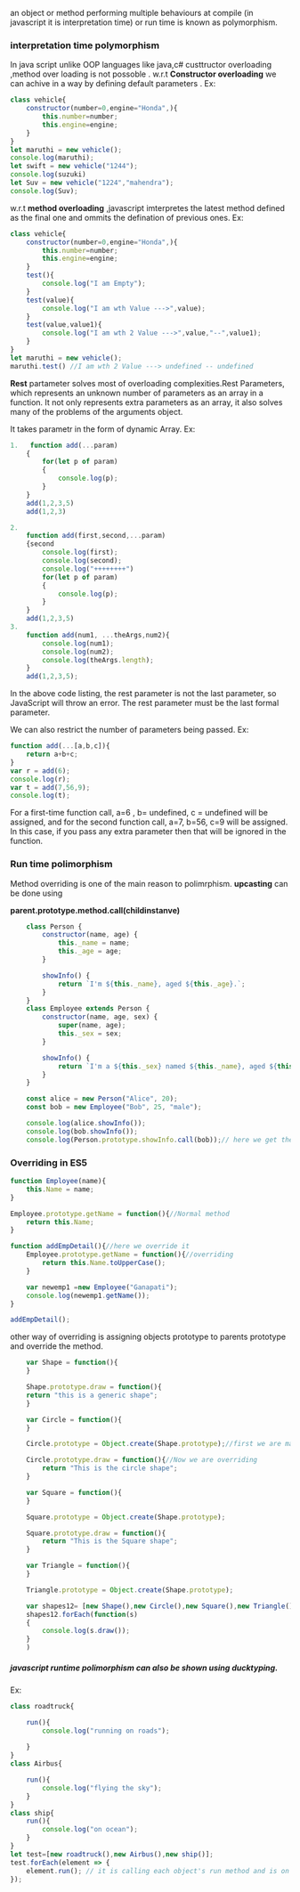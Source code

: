 an object or method performing multiple behaviours at compile (in javascript it is interpretation time) or run time is known as polymorphism.

### interpretation time polymorphism 
In java script unlike OOP languages like java,c# custtructor overloading ,method over loading is not possoble .
w.r.t **Constructor overloading** we can achive in a way by defining default parameters .
Ex:
```javascript
class vehicle{
    constructor(number=0,engine="Honda",){
        this.number=number;
        this.engine=engine;
    }
}
let maruthi = new vehicle();
console.log(maruthi);
let swift = new vehicle("1244");
console.log(suzuki)
let Suv = new vehicle("1224","mahendra");
console.log(Suv);
```
w.r.t **method overloading** ,javascript imterpretes the latest method defined as the final one and ommits the defination of previous ones.
Ex:
```javascript
class vehicle{
    constructor(number=0,engine="Honda",){
        this.number=number;
        this.engine=engine;
    }
    test(){
        console.log("I am Empty");
    }
    test(value){
        console.log("I am wth Value --->",value);        
    }
    test(value,value1){
        console.log("I am wth 2 Value --->",value,"--",value1);        
    }
}
let maruthi = new vehicle();
maruthi.test() //I am wth 2 Value ---> undefined -- undefined
```

**Rest** partameter solves most of overloading complexities.Rest Parameters, which represents an unknown number of parameters as an array in a function. It not only represents extra parameters as an array, it also solves many of the problems of the arguments object.

It takes parametr in the form of dynamic Array.
Ex:
```javascript
1.   function add(...param)
    {
        for(let p of param)
        {
            console.log(p);
        }
    }
    add(1,2,3,5) 
    add(1,2,3)

2. 
    function add(first,second,...param)
    {second
        console.log(first);
        console.log(second);
        console.log("++++++++")
        for(let p of param)
        {
            console.log(p);
        }
    }
    add(1,2,3,5)
3. 
    function add(num1, ...theArgs,num2){
        console.log(num1);
        console.log(num2);
        console.log(theArgs.length);
    }
    add(1,2,3,5);
```
In the above code listing, the rest parameter is not the last parameter, so JavaScript will throw an error. The rest parameter must be the last formal parameter.

We can also restrict the number of parameters being passed.
Ex:
```javascript
function add(...[a,b,c]){
    return a+b+c; 
}
var r = add(6);
console.log(r);
var t = add(7,56,9);
console.log(t);
```
For a first-time function call, a=6 , b= undefined, c = undefined will be assigned, and for the second function call, a=7, b=56, c=9 will be assigned. In this case, if you pass any extra parameter then that will be ignored in the function.

### Run time polimorphism
Method overriding is one of the main reason to polimrphism. **upcasting** can be done using 

**parent.prototype.method.call(childinstanve)**
```javascript
    class Person {
        constructor(name, age) {
            this._name = name;
            this._age = age;
        }

        showInfo() {
            return `I'm ${this._name}, aged ${this._age}.`;
        }
    }
    class Employee extends Person {
        constructor(name, age, sex) {
            super(name, age);
            this._sex = sex;
        }

        showInfo() {
            return `I'm a ${this._sex} named ${this._name}, aged ${this._age}.`;//over riding it here
        }
    }

    const alice = new Person("Alice", 20);
    const bob = new Employee("Bob", 25, "male");

    console.log(alice.showInfo());
    console.log(bob.showInfo());
    console.log(Person.prototype.showInfo.call(bob));// here we get the parent instance only
```

### Overriding in ES5 
```javascript
function Employee(name){
    this.Name = name;
}

Employee.prototype.getName = function(){//Normal method
    return this.Name;
}

function addEmpDetail(){//here we override it
    Employee.prototype.getName = function(){//overriding
        return this.Name.toUpperCase();
    }

    var newemp1 =new Employee("Ganapati");
    console.log(newemp1.getName());
}

addEmpDetail();
```
other way of overriding is assigning objects prototype to parents prototype and override the 
method.
```javascript
    var Shape = function(){
    }

    Shape.prototype.draw = function(){
    return "this is a generic shape";
    }

    var Circle = function(){
    }

    Circle.prototype = Object.create(Shape.prototype);//first we are making shape as the parent

    Circle.prototype.draw = function(){//Now we are overriding
        return "This is the circle shape";
    }

    var Square = function(){
    }

    Square.prototype = Object.create(Shape.prototype);

    Square.prototype.draw = function(){
        return "This is the Square shape";
    }

    var Triangle = function(){
    }

    Triangle.prototype = Object.create(Shape.prototype);

    var shapes12= [new Shape(),new Circle(),new Square(),new Triangle()];
    shapes12.forEach(function(s)
    {
        console.log(s.draw());
    }
    )
```

##### javascript runtime polimorphism can also be shown using **ducktyping**.
Ex:
```javascript
class roadtruck{

    run(){
        console.log("running on roads");
        
    }
}
class Airbus{

    run(){
        console.log("flying the sky");
    }
}
class ship{
    run(){
        console.log("on ocean");
    }
}
let test=[new roadtruck(),new Airbus(),new ship()];
test.forEach(element => {
    element.run(); // it is calling each object's run method and is on runtime
});
```

